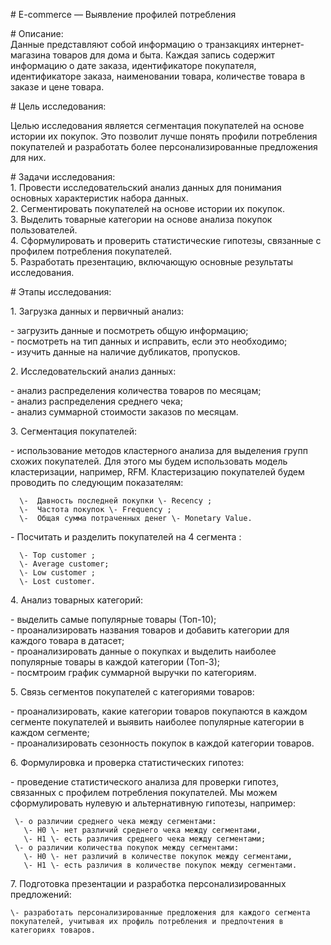 \# E-commerce — Выявление профилей потребления

\# Описание:  
Данные представляют собой информацию о транзакциях интернет-магазина товаров для дома и быта. Каждая запись содержит информацию о дате заказа, идентификаторе покупателя, идентификаторе заказа, наименовании товара, количестве товара в заказе и цене товара.

\# Цель исследования:

Целью исследования является сегментация покупателей на основе истории их покупок. Это позволит лучше понять профили потребления покупателей и разработать более персонализированные предложения для них.

\# Задачи исследования:  
1\. Провести исследовательский анализ данных для понимания основных характеристик набора данных.  
2\. Сегментировать покупателей на основе истории их покупок.  
3\. Выделить товарные категории на основе анализа покупок пользователей.  
4\. Сформулировать и проверить статистические гипотезы, связанные с профилем потребления покупателей.  
5\. Разработать презентацию, включающую основные результаты исследования.

\# Этапы исследования:

1\. Загрузка данных и первичный анализ:

   \- загрузить данные и посмотреть общую информацию;  
   \- посмотреть на тип данных и исправить, если это необходимо;  
   \- изучить данные на наличие дубликатов, пропусков.  
     
     
2\. Исследовательский анализ данных: 

   \- анализ распределения количества товаров по месяцам;  
   \- анализ распределения среднего чека;  
   \- анализ суммарной стоимости заказов по месяцам.  
     
     
3\. Сегментация покупателей:   
     
   \- использование методов кластерного анализа для выделения групп схожих покупателей. Для этого мы будем использовать модель кластеризации, например, RFM. Кластеризацию покупателей будем проводить по следующим показателям:  
     
     
        
      \-  Давность последней покупки \- Recency ;  
      \-  Частота покупок \- Frequency ;  
      \-  Общая сумма потраченных денег \- Monetary Value.  
        
   \- Посчитать и разделить покупателей на 4 сегмента :  
     
      \- Top customer ;  
      \- Average customer;  
      \- Low customer ;  
      \- Lost customer.  
     
     
4\. Анализ товарных категорий: 

   \- выделить самые популярные товары (Топ-10);  
   \- проанализировать названия товаров и добавить категории для каждого товара в датасет;  
   \- проанализировать данные о покупках и выделить наиболее популярные товары в каждой категории (Топ-3);  
   \- посмтроим график суммарной выручки по категориям.  
     
     
5\. Связь сегментов покупателей с категориями товаров: 

   \- проанализировать, какие категории товаров покупаются в каждом сегменте покупателей и выявить наиболее популярные категории в каждом сегменте;  
   \- проанализировать сезонность покупок в каждой категории товаров.  
     
     
6\. Формулировка и проверка статистических гипотез:

   \- проведение статистического анализа для проверки гипотез, связанных с профилем потребления покупателей. Мы можем сформулировать нулевую и альтернативную гипотезы, например:  
     
     \- о различии среднего чека между сегментами:  
       \- H0 \- нет различий среднего чека между сегментами,  
       \- H1 \- есть различия среднего чека между сегментами;  
     \- о различии количества покупок между сегментами:  
       \- H0 \- нет различий в количестве покупок между сегментами,  
       \- H1 \- есть различия в количестве покупок между сегментами.

7\. Подготовка презентации и разработка персонализированных предложений:

    \- разработать персонализированные предложения для каждого сегмента покупателей, учитывая их профиль потребления и предпочтения в категориях товаров. 


